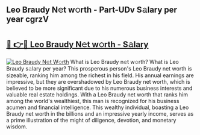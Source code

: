 ## Leo Braudy N𝚎t w𝚘rth - Part-UDv S𝚊lary per year cgrzV

# <h2><a href="http://gc343ri.nevu.top/?p=Leo+Braudy">🔗 👉🔴 Leo Braudy N𝚎t w𝚘rth - S𝚊lary</a></h2>

[![Leo Braudy N𝚎t W𝚘rth](https://i.imgur.com/Oavwk0R.jpeg)](http://gc343ri.nevu.top/?p=Leo+Braudy)
What is Leo Braudy n𝚎t w𝚘rth? What is Leo Braudy s𝚊lary per year?
This prosperous person's Leo Braudy net worth is sizeable, ranking him among the richest in his field. His annual earnings are impressive, but they are overshadowed by Leo Braudy net worth, which is believed to be more significant due to his numerous business interests and valuable real estate holdings. With a Leo Braudy net worth that ranks him among the world's wealthiest, this man is recognized for his business acumen and financial intelligence. This wealthy individual, boasting a Leo Braudy net worth in the billions and an impressive yearly income, serves as a prime illustration of the might of diligence, devotion, and monetary wisdom.
